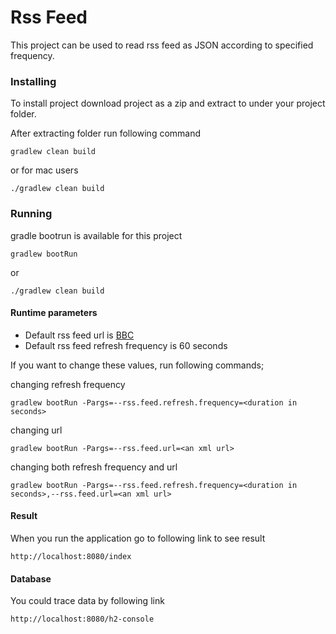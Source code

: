# Rss Feed
This project can be used to read rss feed as JSON according to specified frequency.

### Installing

To install project download project as a zip and extract to under your project folder. 

After extracting folder run following command

```
gradlew clean build
```
or for mac users
```
./gradlew clean build
```

### Running

gradle bootrun is available for this project
```
gradlew bootRun
```
or
```
./gradlew clean build
```
#### Runtime parameters
* Default rss feed url is [BBC](http://feeds.bbci.co.uk/news/world/rss.xml)
* Default rss feed refresh frequency is 60 seconds

If you want to change these values, run following commands;

changing refresh frequency
```
gradlew bootRun -Pargs=--rss.feed.refresh.frequency=<duration in seconds>
```
changing url
```
gradlew bootRun -Pargs=--rss.feed.url=<an xml url>
```
changing both refresh frequency and url
```
gradlew bootRun -Pargs=--rss.feed.refresh.frequency=<duration in seconds>,--rss.feed.url=<an xml url>
```

#### Result
When you run the application go to following link to see result
```
http://localhost:8080/index
```

#### Database
You could trace data by following link
```
http://localhost:8080/h2-console
```
